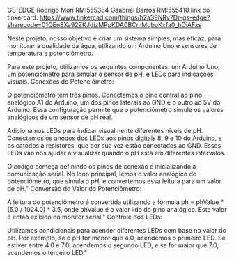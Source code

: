 GS-EDGE
Rodrigo Mori RM:555384
Gaabriel Barros RM:555410
link do tinkercard: https://www.tinkercad.com/things/h2a39NRv7Dr-gs-edge?sharecode=01QEn8Xa92ZKJdjzMPpKDA0BCmMqbuKxfa0_hDiAFzs

Neste projeto, nosso objetivo é criar um sistema simples, mas eficaz, para monitorar a qualidade da água, utilizando um Arduino Uno e sensores de temperatura e potenciômetro.

Para este projeto, utilizamos os seguintes componentes: um Arduino Uno, um potenciômetro para simular o sensor de pH, e LEDs para indicações visuais.
Conexões do Potenciômetro:

O potenciômetro tem três pinos. Conectamos o pino central ao pino analógico A1 do Arduino, um dos pinos laterais ao GND e o outro ao 5V do Arduino. Essa configuração permite que o potenciômetro simule os valores analógicos de um sensor de pH real.

Adicionamos LEDs para indicar visualmente diferentes níveis de pH. Conectamos os anodos dos LEDs aos pinos digitais 8, 9 e 10 do Arduino, e os catodos a resistores, que por sua vez estão conectados ao GND. Esses LEDs vão nos ajudar a visualizar quando o pH está em diferentes intervalos.

O código começa definindo os pinos de conexão e inicializando a comunicação serial. No loop principal, lemos o valor analógico do potenciômetro, que simula o pH, e convertemos essa leitura para um valor de pH."
Conversão do Valor do Potenciômetro:

A leitura do potenciômetro é convertida utilizando a fórmula ph = phValue * (5.0 / 1024.0) * 3.5, onde phValue é o valor lido do pino analógico. Este valor é então exibido no monitor serial."
Controle dos LEDs:

Utilizamos condicionais para acender diferentes LEDs com base no valor do pH. Por exemplo, se o pH for menor que 4.0, acendemos o primeiro LED. Se estiver entre 4.0 e 7.0, acendemos o segundo LED, e se for maior que 7.0, acendemos o terceiro LED."
